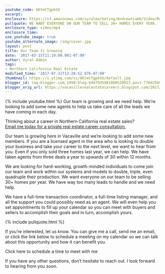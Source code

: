 ```yaml
---
youtube_code: 6KteCTgpkSU
excerpt:
enclosure: https://s3.amazonaws.com/vyralmarketing/Andrew+Lamb/Video/Recruiting+Videos/2017/Our+Team+Is+Growing+-+Northern+California+Real+Estate+Agent.mp4
pullquote: WE WANT EVERYONE ON OUR TEAM TO SELL 30+ HOMES EVERY YEAR.
enclosure_type: video/mp4
enclosure_time:
use_youtube_image: true
youtube_alternate_image: /img/cover.jpg
layout: post
title: Our Team Is Growing
date: '2017-03-15T11:19:00.001-07:00'
author: Vyral Admin
tags:
- Northern California Real Estate
modified_time: '2017-07-31T13:28:52.976-07:00'
thumbnail: https://i.ytimg.com/vi/6KteCTgpkSU/default.jpg
blogger_id: tag:blogger.com,1999:blog-6447935981080520923.post-7769256973955458728
blogger_orig_url: https://vacavillerealestatecareers.blogspot.com/2017/03/our-team-is-growing.html
---
```

{% include youtube.html %}
Our team is growing and we need help. We’re looking to add some new agents to help us take care of all the leads we have coming in each day.

<div class="post-cta">
Thinking about a career in Northern California real estate sales?<br>
<a href="mailto:andrew@lambrealestate.com">Email me today for a private real estate career consultation.</a>
</div>

Our team is growing here in Vacaville and we’re looking to add some new members. If you are a licensed agent in the area who is looking to double your business and take your career to the next level, we want to hear from you. Even if you only sold three homes last year, we can help. We have taken agents from three deals a year to upwards of 30 within 12 months.

We are looking for hard-working, growth-minded individuals to come join our team and work within our systems and models to double, triple, even quadruple their production. We want everyone on our team to be selling 30+ homes per year. We have way too many leads to handle and we need help.

We have a full-time transaction coordinator, a full-time listing manager, and all the support you could possibly need as an agent. We will even help you set appointments to fill up your calendar so you can meet with buyers and sellers to accomplish their goals and in turn, accomplish yours.

{% include pullquote.html %}

If you’re interested, let us know. You can give me a call, send me an email, or click the link below to schedule a meeting on my calendar so we can talk about this opportunity and how it can benefit you.

Click here to schedule a time to meet with me

If you have any other questions, don’t hesitate to reach out. I look forward to hearing from you soon.
